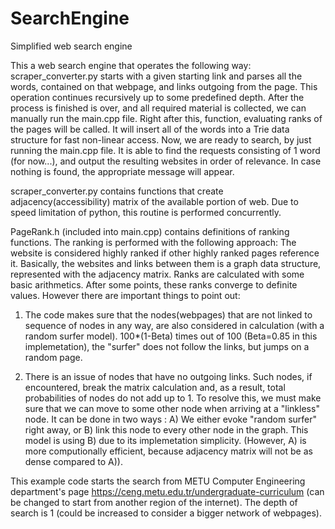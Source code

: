 # SearchEngine
Simplified web search engine

This a web search engine that operates the following way:
  scraper_converter.py starts with a given starting link and parses all the words, contained on that webpage, and links outgoing from the page. This operation continues recursively up to some predefined depth. 
  After the process is finished is over, and all required material is collected, we can manually run the main.cpp file. Right after this, function, evaluating ranks of the pages will be called. It will insert all of the words into a Trie data structure for fast non-linear access. Now, we are ready to search, by just running the main.cpp file. It is able to find the requests consisting of 1 word (for now...), and output the resulting websites in order of relevance. In case nothing is found, the appropriate message will appear.


  scraper_converter.py contains functions that create adjacency(accessibility) matrix of the available portion of web. Due to speed limitation of python, this routine is performed concurrently.
  
  PageRank.h (included into main.cpp) contains definitions of ranking functions. The ranking is performed with the following approach: The website is considered highly ranked if other highly ranked pages reference it. Basically, the websites and links between them is a graph data structure, represented with the adjacency matrix.  Ranks are calculated with some basic arithmetics. After some points, these ranks converge to definite values. However there are important things to point out:
  
  1) The code makes sure that the nodes(webpages) that are not linked to sequence of nodes in any way, are also considered in calculation (with a random surfer model). 100*(1-Beta) times out of 100 (Beta=0.85 in this implemetation), the "surfer" does not follow the links, but jumps on a random page.
     
  2) There is an issue of nodes that have no outgoing links. Such nodes, if encountered, break the matrix calculation and, as a result, total probabilities of nodes do not add up to 1. To resolve this, we must make sure that we can move to some other node when arriving at a "linkless" node. It can be done in two ways : A) We either evoke "random surfer" right away, or B) link this node to every other node in the graph. This model is using B) due to its implemetation simplicity. (However, A) is more computionally efficient, because adjacency matrix will not be as dense compared to A)).


This example code starts the search from METU Computer Engineering department's page https://ceng.metu.edu.tr/undergraduate-curriculum (can be changed to start from another region of the internet). The depth of search is 1 (could be increased to consider a bigger network of webpages).
